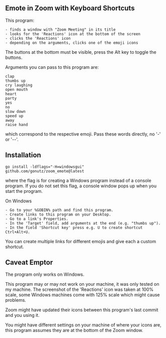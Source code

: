 Emote in Zoom with Keyboard Shortcuts
-------------------------------------

This program:

	- finds a window with "Zoom Meeting" in its title
	- looks for the 'Reactions' icon at the bottom of the screen
	- clicks the 'Reactions' icon
	- depending on the arguments, clicks one of the emoji icons

The buttons at the bottom must be visible, press the Alt key to toggle the
buttons.

Arguments you can pass to this program are:

	clap
	thumbs up
	cry laughing
	open mouth
	heart
	party
	yes
	no
	slow down
	speed up
	away
	raise hand

which correspond to the respective emoji. Pass these words directly, no '-' or
'--'.

Installation
------------

	go install -ldflags="-H=windowsgui" github.com/gonutz/zoom_emote@latest

where the flag is for creating a Windows program instead of a console program.
If you do not set this flag, a console window pops up when you start the
program.

On Windows

	- Go to your %GOBIN% path and find this program.
	- Create links to this program on your Desktop.
	- Go to a link's Properties.
	- In the 'Target' field, add arguments at the end (e.g. "thumbs up").
	- In the field 'Shortcut key' press e.g. U to create shortcut Ctrl+Alt+U.

You can create multiple links for different emojis and give each a custom
shortcut.

Caveat Emptor
-------------

The program only works on Windows.

This program may or may not work on your machine, it was only tested on my
machine. The screenshot of the 'Reactions' icon was taken at 100% scale, some
Windows machines come with 125% scale which might cause problems.

Zoom might have updated their icons between this program's last commit and you
using it.

You might have different settings on your machine of where your icons are, this
program assumes they are at the bottom of the Zoom window.
